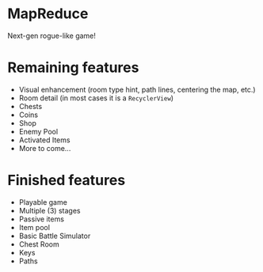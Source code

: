 # MapReduce
Next-gen rogue-like game!

# Remaining features
- Visual enhancement (room type hint, path lines, centering the map, etc.)
- Room detail (in most cases it is a `RecyclerView`)
- Chests
- Coins
- Shop
- Enemy Pool
- Activated Items
- More to come...

# Finished features
- Playable game
- Multiple (3) stages
- Passive items
- Item pool
- Basic Battle Simulator
- Chest Room
- Keys
- Paths

